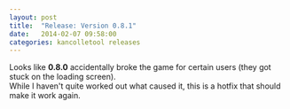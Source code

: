 ```yaml
---
layout: post
title:  "Release: Version 0.8.1"
date:   2014-02-07 09:58:00
categories: kancolletool releases
---
```


Looks like **0.8.0** accidentally broke the game for certain users (they got stuck on the loading screen).  
While I haven't quite worked out what caused it, this is a hotfix that should make it work again.

